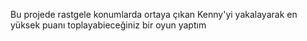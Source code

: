 Bu projede rastgele konumlarda ortaya çıkan Kenny'yi yakalayarak en yüksek puanı toplayabieceğiniz bir oyun yaptım
